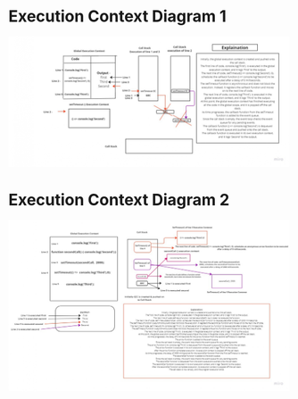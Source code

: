 # Execution Context Diagram 1
![execution context 1](./js%206.1.jpg)

# Execution Context Diagram 2
![execution context 1](./js%206.2.jpg)